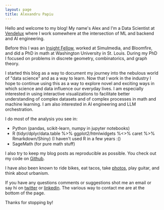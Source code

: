 ```yaml
---
layout: page
title: Alexandru Papiu
---
```


Hello and welcome to my blog! My name's Alex and I'm a Data Scientist at [Vendelux](https://https://vendelux.com//) where I work somewhere at the intersection of ML and backend and AI engineering.

Before this I was an [Insight Fellow](https://www.insightdatascience.com/), worked at Simulmedia, and Bloomfire, and did a PhD in math at Washington University in St. Louis. During my PhD I focused on problems in discrete geometry, combinatorics, and graph theory. 

I started this blog as a way to document my journey into the nebulous world of "data science" and as a way to learn. Now that I work in the industry I hope to continue using this as a way to explore novel and exciting ways in which science and data influence our everyday lives. I am especially interested in using interactive visualizations to facilitate better understanding of complex datasets and of complex processes in math and machine learning. I am also interested in AI engineering and LLM orchestration.

I do most of the analysis you see in:  

- Python (pandas, scikit-learn, numpy in jupyter notebooks)
- R (tidyr/dplyr/data.table %>% ggplot2/htmlwidgets %<>% caret %>% Rmarkdown/Shiny) (I haven't used R in a few years :()
- SageMath (for pure math stuff)

I also try to keep my blog posts as reproducible as possible. You check out my code on [Github](https://github.com/apapiu?tab=repositories).

I have also been known to ride bikes, eat tacos, take [photos](http://alexpapiu.tumblr.com), play guitar, and think about urbanism.

If you have any questions comments or suggestions shot me an email or say hi on [twitter](https://twitter.com/apapiu) or [linkedin](https://www.linkedin.com/in/apapiu). The various way to contact me are at the bottom of the page. 

Thanks for stopping by!

